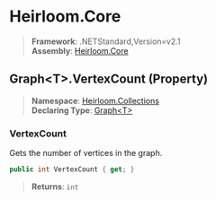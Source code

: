 # Heirloom.Core

> **Framework**: .NETStandard,Version=v2.1  
> **Assembly**: [Heirloom.Core][0]

## Graph\<T>.VertexCount (Property)

> **Namespace**: [Heirloom.Collections][0]  
> **Declaring Type**: [Graph\<T>][1]

### VertexCount

Gets the number of vertices in the graph.

```cs
public int VertexCount { get; }
```

> **Returns**: `int`

[0]: ../../../Heirloom.Core.md
[1]: ../Graph[T].md
